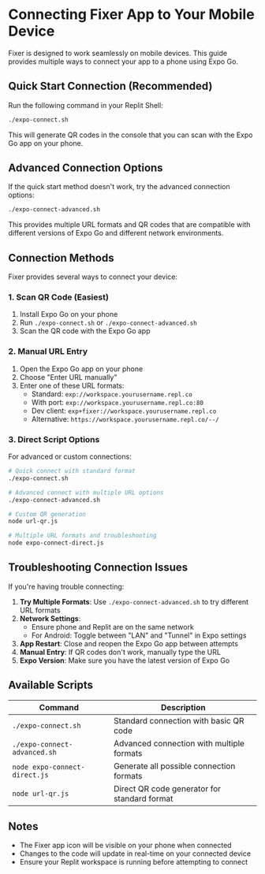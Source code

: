 # Connecting Fixer App to Your Mobile Device

Fixer is designed to work seamlessly on mobile devices. This guide provides multiple ways to connect your app to a phone using Expo Go.

## Quick Start Connection (Recommended)

Run the following command in your Replit Shell:

```bash
./expo-connect.sh
```

This will generate QR codes in the console that you can scan with the Expo Go app on your phone.

## Advanced Connection Options

If the quick start method doesn't work, try the advanced connection options:

```bash
./expo-connect-advanced.sh
```

This provides multiple URL formats and QR codes that are compatible with different versions of Expo Go and different network environments.

## Connection Methods

Fixer provides several ways to connect your device:

### 1. Scan QR Code (Easiest)

1. Install Expo Go on your phone
2. Run `./expo-connect.sh` or `./expo-connect-advanced.sh` 
3. Scan the QR code with the Expo Go app

### 2. Manual URL Entry

1. Open the Expo Go app on your phone
2. Choose "Enter URL manually" 
3. Enter one of these URL formats:
   - Standard: `exp://workspace.yourusername.repl.co`
   - With port: `exp://workspace.yourusername.repl.co:80`
   - Dev client: `exp+fixer://workspace.yourusername.repl.co`
   - Alternative: `https://workspace.yourusername.repl.co/--/`

### 3. Direct Script Options

For advanced or custom connections:

```bash
# Quick connect with standard format
./expo-connect.sh

# Advanced connect with multiple URL options
./expo-connect-advanced.sh

# Custom QR generation
node url-qr.js

# Multiple URL formats and troubleshooting
node expo-connect-direct.js
```

## Troubleshooting Connection Issues

If you're having trouble connecting:

1. **Try Multiple Formats**: Use `./expo-connect-advanced.sh` to try different URL formats
2. **Network Settings**: 
   - Ensure phone and Replit are on the same network
   - For Android: Toggle between "LAN" and "Tunnel" in Expo settings
3. **App Restart**: Close and reopen the Expo Go app between attempts
4. **Manual Entry**: If QR codes don't work, manually type the URL
5. **Expo Version**: Make sure you have the latest version of Expo Go

## Available Scripts

| Command | Description |
|---------|-------------|
| `./expo-connect.sh` | Standard connection with basic QR code |
| `./expo-connect-advanced.sh` | Advanced connection with multiple formats |
| `node expo-connect-direct.js` | Generate all possible connection formats |
| `node url-qr.js` | Direct QR code generator for standard format |

## Notes

- The Fixer app icon will be visible on your phone when connected
- Changes to the code will update in real-time on your connected device
- Ensure your Replit workspace is running before attempting to connect